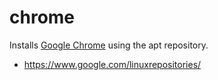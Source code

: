 # chrome

Installs [Google Chrome](https://www.google.com/chrome/) using the apt
repository.

- https://www.google.com/linuxrepositories/
